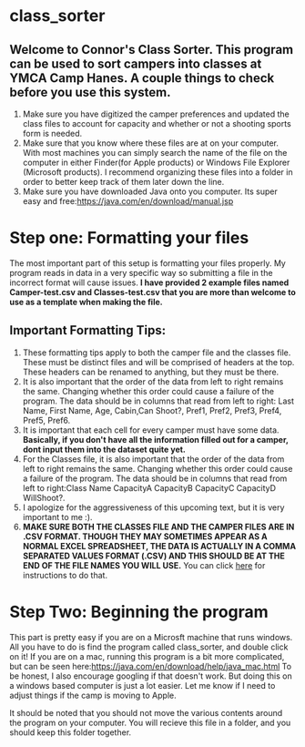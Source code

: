 # class_sorter
## Welcome to Connor's Class Sorter. This program can be used to sort campers into classes at YMCA Camp Hanes. A couple things to check before you use this system.

1. Make sure you have digitized the camper preferences and updated the class files to account for capacity and whether or not a shooting sports form is needed.
2. Make sure that you know where these files are at on your computer. With most machines you can simply search the name of the file on the computer in either Finder(for Apple products) or Windows File Explorer (Microsoft products). I recommend organizing these files into a folder in order to better keep track of them later down the line. 
3. Make sure you have downloaded Java onto you computer. Its super easy and free:https://java.com/en/download/manual.jsp


# Step one: Formatting your files 
The most important part of this setup is formatting your files properly. My program reads in data in a very specific way so submitting a file in the incorrect format will cause issues. **I have provided 2 example files named Camper-test.csv and Classes-test.csv that you are more than welcome to use as a template when making the file.**

## Important Formatting Tips:
1. These formatting tips apply to both the camper file and the classes file. These must be distinct files and will be comprised of headers at the top. These headers can be renamed to anything, but they must be there.
2. It is also important that the order of the data from left to right remains the same. Changing whether this order could cause a failure of the program. The data should be in columns that read from left to right: Last Name, First Name, Age, Cabin,Can Shoot?, Pref1, Pref2, Pref3, Pref4, Pref5, Pref6.
3. It is important that each cell for every camper must have some data. **Basically, if you don't have all the information filled out for a camper, dont input them into the dataset quite yet.**
4. For the Classes file, it is also important that the order of the data from left to right remains the same. Changing whether this order could cause a failure of the program. The data should be in columns that read from left to right:Class Name	CapacityA	CapacityB	CapacityC	CapacityD	WillShoot?.
5. I apologize for the aggressiveness of this upcoming text, but it is very important to me :).
6. **MAKE SURE BOTH THE CLASSES FILE AND THE CAMPER FILES ARE IN .CSV FORMAT. THOUGH THEY MAY SOMETIMES APPEAR AS A NORMAL EXCEL SPREADSHEET, THE DATA IS ACTUALLY IN A COMMA SEPARATED VALUES FORMAT (.CSV) AND THIS SHOULD BE AT THE END OF THE FILE NAMES YOU WILL USE.** You can click [here]([url](https://support.microsoft.com/en-us/office/import-or-export-text-txt-or-csv-files-5250ac4c-663c-47ce-937b-339e391393ba)) for instructions to do that.

# Step Two: Beginning the program
This part is pretty easy if you are on a Microsft machine that runs windows. All you have to do is find the program called class_sorter, and double click on it! 
If you are on a mac, running this program is a bit more complicated, but can be seen here:https://java.com/en/download/help/java_mac.html
To be honest, I also encourage googling if that doesn't work. But doing this on a windows based computer is just a lot easier. Let me know if I need to adjust things if the camp is moving to Apple.

It should be noted that you should not move the various contents around the program on your computer. You will recieve this file in a folder, and you should keep this folder together.

